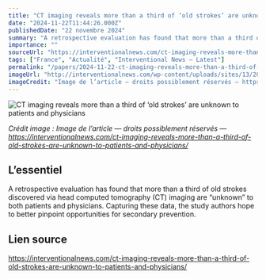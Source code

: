 ```yaml
---
title: "CT imaging reveals more than a third of ‘old strokes’ are unknown to patients and physicians"
date: "2024-11-22T11:44:26.000Z"
publishedDate: "22 novembre 2024"
summary: "A retrospective evaluation has found that more than a third of old strokes discovered via head computed tomography (CT) imaging are “unknown” to both patients and physicians. Capturing these data, the study authors hope to better pinpoint opportunities for secondary prevention."
importance: ""
sourceUrl: "https://interventionalnews.com/ct-imaging-reveals-more-than-a-third-of-old-strokes-are-unknown-to-patients-and-physicians/"
tags: ["France", "Actualité", "Interventional News — Latest"]
permalink: "/papers/2024-11-22-ct-imaging-reveals-more-than-a-third-of-old-strokes-are-unknown-to-patients-and-physicians"
imageUrl: "http://interventionalnews.com/wp-content/uploads/sites/13/2024/11/harrison-leece-ii6BOPjAtVY-unsplash-scaled.jpg"
imageCredit: "Image de l’article — droits possiblement réservés — https://interventionalnews.com/ct-imaging-reveals-more-than-a-third-of-old-strokes-are-unknown-to-patients-and-physicians/"
---
```


![CT imaging reveals more than a third of ‘old strokes’ are unknown to patients and physicians](http://interventionalnews.com/wp-content/uploads/sites/13/2024/11/harrison-leece-ii6BOPjAtVY-unsplash-scaled.jpg)

*Crédit image : Image de l’article — droits possiblement réservés — https://interventionalnews.com/ct-imaging-reveals-more-than-a-third-of-old-strokes-are-unknown-to-patients-and-physicians/*

## L’essentiel

A retrospective evaluation has found that more than a third of old strokes discovered via head computed tomography (CT) imaging are “unknown” to both patients and physicians. Capturing these data, the study authors hope to better pinpoint opportunities for secondary prevention.

## Lien source

https://interventionalnews.com/ct-imaging-reveals-more-than-a-third-of-old-strokes-are-unknown-to-patients-and-physicians/
